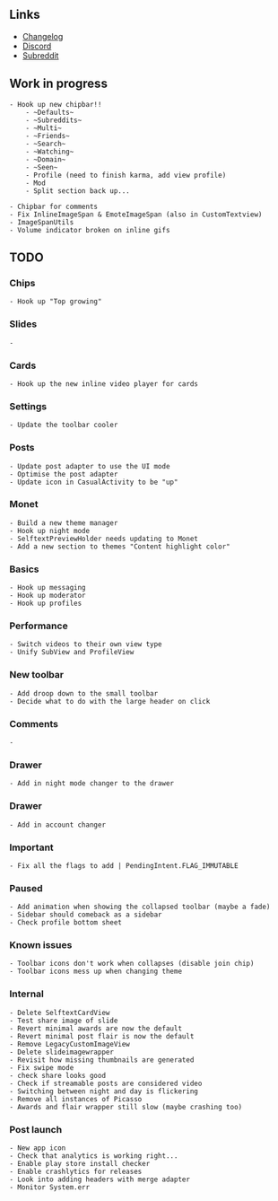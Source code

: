 ## Links

- [Changelog](https://todo.syncforreddit.com/changelog)
- [Discord](https://discord.gg/sync-for-reddit)
- [Subreddit](https://reddit.com/r/redditsync)

## Work in progress
	- Hook up new chipbar!!
		- ~Defaults~
		- ~Subreddits~
		- ~Multi~
		- ~Friends~
		- ~Search~
		- ~Watching~
		- ~Domain~
		- ~Seen~
		- Profile (need to finish karma, add view profile)
		- Mod
		- Split section back up...

	- Chipbar for comments
	- Fix InlineImageSpan & EmoteImageSpan (also in CustomTextview)
	- ImageSpanUtils
	- Volume indicator broken on inline gifs

## TODO

### Chips
	- Hook up "Top growing"

### Slides
	- 

### Cards
	- Hook up the new inline video player for cards

### Settings
	- Update the toolbar cooler

### Posts 
	- Update post adapter to use the UI mode
	- Optimise the post adapter
	- Update icon in CasualActivity to be "up"

### Monet
	- Build a new theme manager
	- Hook up night mode
	- SelftextPreviewHolder needs updating to Monet
	- Add a new section to themes "Content highlight color"

### Basics
	- Hook up messaging
	- Hook up moderator
	- Hook up profiles

### Performance
	- Switch videos to their own view type
	- Unify SubView and ProfileView
	
### New toolbar
	- Add droop down to the small toolbar
	- Decide what to do with the large header on click

### Comments
	- 

### Drawer
	- Add in night mode changer to the drawer

### Drawer
	- Add in account changer

### Important
	- Fix all the flags to add | PendingIntent.FLAG_IMMUTABLE

### Paused
	- Add animation when showing the collapsed toolbar (maybe a fade)
	- Sidebar should comeback as a sidebar
	- Check profile bottom sheet

### Known issues
	- Toolbar icons don't work when collapses (disable join chip)
	- Toolbar icons mess up when changing theme

### Internal
	- Delete SelftextCardView
	- Test share image of slide
	- Revert minimal awards are now the default
	- Revert minimal post flair is now the default
	- Remove LegacyCustomImageView
	- Delete slideimagewrapper
	- Revisit how missing thumbnails are generated
	- Fix swipe mode
	- check share looks good
	- Check if streamable posts are considered video
	- Switching between night and day is flickering
	- Remove all instances of Picasso
	- Awards and flair wrapper still slow (maybe crashing too)

### Post launch
	- New app icon
	- Check that analytics is working right...
	- Enable play store install checker 
	- Enable crashlytics for releases
	- Look into adding headers with merge adapter
	- Monitor System.err
